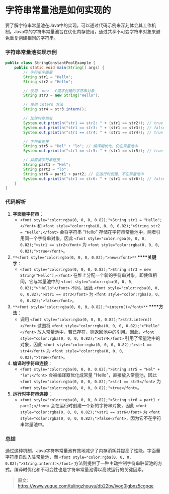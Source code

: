# 字符串常量池是如何实现的

<font style="color:rgba(0, 0, 0, 0.82);">要了解字符串常量池在Java中的实现，可以通过代码示例来深刻体会其工作机制。Java中的字符串常量池旨在优化内存使用，通过共享不可变字符串对象来避免重复创建相同的字符串。</font>

### <font style="color:rgba(0, 0, 0, 0.82);">字符串常量池实现示例</font>
```java
public class StringConstantPoolExample {  
    public static void main(String[] args) {  
        // 字符串字面量  
        String str1 = "Hello";  
        String str2 = "Hello";  

        // 使用 `new` 关键字创建的字符串对象  
        String str3 = new String("Hello");  

        // 使用 intern 方法  
        String str4 = str3.intern();  

        // 比较内存地址  
        System.out.println("str1 == str2: " + (str1 == str2)); // true  
        System.out.println("str1 == str3: " + (str1 == str3)); // false  
        System.out.println("str1 == str4: " + (str1 == str4)); // true  

        // 字符串连接  
        String str5 = "Hel" + "lo"; // 编译期优化，仍在常量池中  
        System.out.println("str1 == str5: " + (str1 == str5)); // true  

        // 非直接字符串连接  
        String part1 = "Hel";  
        String part2 = "lo";  
        String str6 = part1 + part2; // 在运行时创建，不在常量池中  
        System.out.println("str1 == str6: " + (str1 == str6)); // false  
    }  
}
```

### <font style="color:rgba(0, 0, 0, 0.82);">代码解析</font>
1. **<font style="color:rgba(0, 0, 0, 0.82);">字面量字符串</font>**<font style="color:rgba(0, 0, 0, 0.82);">：</font>
    - `<font style="color:rgba(0, 0, 0, 0.82);">String str1 = "Hello";</font>`<font style="color:rgba(0, 0, 0, 0.82);"> </font><font style="color:rgba(0, 0, 0, 0.82);">和</font><font style="color:rgba(0, 0, 0, 0.82);"> </font>`<font style="color:rgba(0, 0, 0, 0.82);">String str2 = "Hello";</font>`<font style="color:rgba(0, 0, 0, 0.82);"> </font><font style="color:rgba(0, 0, 0, 0.82);">会将字符串 "Hello" 存储在字符串常量池中，两者引用同一个字符串对象，因此</font><font style="color:rgba(0, 0, 0, 0.82);"> </font>`<font style="color:rgba(0, 0, 0, 0.82);">str1 == str2</font>`<font style="color:rgba(0, 0, 0, 0.82);"> </font><font style="color:rgba(0, 0, 0, 0.82);">为</font><font style="color:rgba(0, 0, 0, 0.82);"> </font>`<font style="color:rgba(0, 0, 0, 0.82);">true</font>`<font style="color:rgba(0, 0, 0, 0.82);">。</font>
2. `**<font style="color:rgba(0, 0, 0, 0.82);">new</font>**`**<font style="color:rgba(0, 0, 0, 0.82);"> </font>****<font style="color:rgba(0, 0, 0, 0.82);">关键字</font>**<font style="color:rgba(0, 0, 0, 0.82);">：</font>
    - `<font style="color:rgba(0, 0, 0, 0.82);">String str3 = new String("Hello");</font>`<font style="color:rgba(0, 0, 0, 0.82);"> </font><font style="color:rgba(0, 0, 0, 0.82);">在堆上分配一个新的字符串对象，即使值相同，它与常量池中的</font><font style="color:rgba(0, 0, 0, 0.82);"> </font>`<font style="color:rgba(0, 0, 0, 0.82);">"Hello"</font>`<font style="color:rgba(0, 0, 0, 0.82);"> </font><font style="color:rgba(0, 0, 0, 0.82);">不同，因此</font><font style="color:rgba(0, 0, 0, 0.82);"> </font>`<font style="color:rgba(0, 0, 0, 0.82);">str1 == str3</font>`<font style="color:rgba(0, 0, 0, 0.82);"> </font><font style="color:rgba(0, 0, 0, 0.82);">为</font><font style="color:rgba(0, 0, 0, 0.82);"> </font>`<font style="color:rgba(0, 0, 0, 0.82);">false</font>`<font style="color:rgba(0, 0, 0, 0.82);">。</font>
3. `**<font style="color:rgba(0, 0, 0, 0.82);">intern()</font>**`**<font style="color:rgba(0, 0, 0, 0.82);"> </font>****<font style="color:rgba(0, 0, 0, 0.82);">方法</font>**<font style="color:rgba(0, 0, 0, 0.82);">：</font>
    - <font style="color:rgba(0, 0, 0, 0.82);">调用</font><font style="color:rgba(0, 0, 0, 0.82);"> </font>`<font style="color:rgba(0, 0, 0, 0.82);">str3.intern()</font>`<font style="color:rgba(0, 0, 0, 0.82);"> </font><font style="color:rgba(0, 0, 0, 0.82);">试图将</font><font style="color:rgba(0, 0, 0, 0.82);"> </font>`<font style="color:rgba(0, 0, 0, 0.82);">"Hello"</font>`<font style="color:rgba(0, 0, 0, 0.82);"> </font><font style="color:rgba(0, 0, 0, 0.82);">放入常量池中，若已存在，则返回池中的引用。因此，</font>`<font style="color:rgba(0, 0, 0, 0.82);">str4</font>`<font style="color:rgba(0, 0, 0, 0.82);"> </font><font style="color:rgba(0, 0, 0, 0.82);">引用了常量池中的对象，因此</font><font style="color:rgba(0, 0, 0, 0.82);"> </font>`<font style="color:rgba(0, 0, 0, 0.82);">str1 == str4</font>`<font style="color:rgba(0, 0, 0, 0.82);"> </font><font style="color:rgba(0, 0, 0, 0.82);">为</font><font style="color:rgba(0, 0, 0, 0.82);"> </font>`<font style="color:rgba(0, 0, 0, 0.82);">true</font>`<font style="color:rgba(0, 0, 0, 0.82);">。</font>
4. **<font style="color:rgba(0, 0, 0, 0.82);">编译时字符串连接</font>**<font style="color:rgba(0, 0, 0, 0.82);">：</font>
    - `<font style="color:rgba(0, 0, 0, 0.82);">String str5 = "Hel" + "lo";</font>`<font style="color:rgba(0, 0, 0, 0.82);"> </font><font style="color:rgba(0, 0, 0, 0.82);">会被编译器优化成常量 "Hello"，直接放入常量池，因此</font><font style="color:rgba(0, 0, 0, 0.82);"> </font>`<font style="color:rgba(0, 0, 0, 0.82);">str1 == str5</font>`<font style="color:rgba(0, 0, 0, 0.82);"> </font><font style="color:rgba(0, 0, 0, 0.82);">为</font><font style="color:rgba(0, 0, 0, 0.82);"> </font>`<font style="color:rgba(0, 0, 0, 0.82);">true</font>`<font style="color:rgba(0, 0, 0, 0.82);">。</font>
5. **<font style="color:rgba(0, 0, 0, 0.82);">运行时字符串连接</font>**<font style="color:rgba(0, 0, 0, 0.82);">：</font>
    - `<font style="color:rgba(0, 0, 0, 0.82);">String str6 = part1 + part2;</font>`<font style="color:rgba(0, 0, 0, 0.82);"> </font><font style="color:rgba(0, 0, 0, 0.82);">会在运行时创建一个新的字符串对象，因此</font><font style="color:rgba(0, 0, 0, 0.82);"> </font>`<font style="color:rgba(0, 0, 0, 0.82);">str1 == str6</font>`<font style="color:rgba(0, 0, 0, 0.82);"> </font><font style="color:rgba(0, 0, 0, 0.82);">为</font><font style="color:rgba(0, 0, 0, 0.82);"> </font>`<font style="color:rgba(0, 0, 0, 0.82);">false</font>`<font style="color:rgba(0, 0, 0, 0.82);">，因为它不在字符串常量池中。</font>

### <font style="color:rgba(0, 0, 0, 0.82);">总结</font>
<font style="color:rgba(0, 0, 0, 0.82);">通过这种机制，Java字符串常量池有效地减少了内存消耗并提高了性能。字面量字符串自动入驻常量池，而 </font>`<font style="color:rgba(0, 0, 0, 0.82);">String.intern()</font>`<font style="color:rgba(0, 0, 0, 0.82);"> 方法则提供了一种主动控制字符串驻留池的方式。编译时优化和不可变性也是字符串常量池得以高效运行的关键因素。</font>



> 原文: <https://www.yuque.com/tulingzhouyu/db22bv/ivog0lgbnz5cgpqe>
